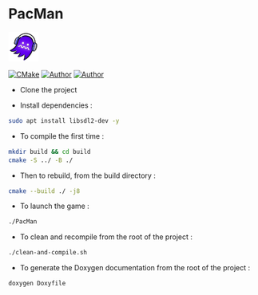 # PacMan

<img src="Logo.webp" alt="ghost with a headset" width="60" height="60"/> <br>

[![CMake](https://github.com/FelixLusseau/pacman-cpp/actions/workflows/cmake.yml/badge.svg)](https://github.com/FelixLusseau/pacman-cpp/actions/workflows/cmake.yml)
[![Author](https://img.shields.io/badge/author-@LouiseCouture-blue)](https://github.com/LouiseCouture)
[![Author](https://img.shields.io/badge/author-@FelixLusseau-blue)](https://github.com/FelixLusseau)

- Clone the project

- Install dependencies :

```bash
sudo apt install libsdl2-dev -y
```

- To compile the first time :

```bash
mkdir build && cd build
cmake -S ../ -B ./
```

- Then to rebuild, from the build directory :

```bash
cmake --build ./ -j8
```

- To launch the game :

```bash
./PacMan
```

- To clean and recompile from the root of the project :

```bash
./clean-and-compile.sh
```

- To generate the Doxygen documentation from the root of the project :

```bash
doxygen Doxyfile
```

